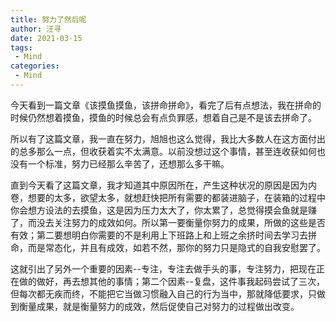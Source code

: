 ```yaml
---
title: 努力了然后呢
author: 汪寻
date: 2021-03-15
tags:
 - Mind
categories:
 - Mind
---
```


今天看到一篇文章《该摸鱼摸鱼，该拼命拼命》，看完了后有点想法，我在拼命的时候仍然想着摸鱼，摸鱼的时候总会有点负罪感，想着自己是不是该去拼命了。

<!-- more -->

所以有了这篇文章，我一直在努力，旭旭也这么觉得，我比大多数人在这方面付出的总多那么一点，但收获着实不太满意。以前没想过这个事情，甚至连收获如何也没有一个标准，努力已经那么辛苦了，还想那么多干嘛。

直到今天看了这篇文章，我才知道其中原因所在，产生这种状况的原因是因为内卷，想要的太多，欲望太多，就想赶快把所有需要的都装进脑子，在装箱的过程中你会想方设法的去摸鱼，这是因为压力太大了，你太累了，总觉得摸会鱼就是赚了，而没去关注努力的成效如何。所以第一要衡量你努力的成果，所做的这些是否有效；第二要想明白你需要的不是利用上下班路上和上班之余挤时间去学习去拼命，而是常态化，并且有成效，如若不然，那你的努力只是隐式的自我安慰罢了。

这就引出了另外一个重要的因素--专注，专注去做手头的事，专注努力，把现在正在做的做好，再去想其他的事情；第二个因素--复盘，这件事我起码尝试了三次，但每次都无疾而终，不能把它当做习惯融入自己的行为当中，那就降低要求，只做到衡量成果，就是衡量努力的成效，然后促使自己对努力的过程做出改变。
